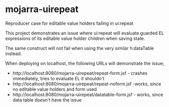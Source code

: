 mojarra-uirepeat
================

Reproducer case for editable value holders failing in ui:repeat

This project demonstrates an issue where ui:repeat will evaluate guarded EL expressions of its editable value holder children when saving state.

The same construct will not fail when using the very similar h:dataTable instead.

When deploying on localhost, the following URLs will demonstrate the issue;

* http://localhost:8080/mojarra-uirepeat/repeat-form.jsf - crashes immediately, tries to evaluate EL it shouldn't
* http://localhost:8080/mojarra-uirepeat/repeat-noform.jsf -works, since no editable value holders and form used
* http://localhost:8080/mojarra-uirepeat/datatable-form.jsf - works, since data table doesn't have the issue




